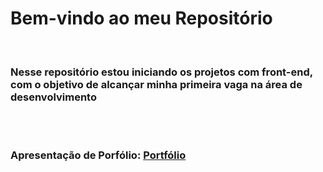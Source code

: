 <h1>Bem-vindo ao meu Repositório</h1>
<br>
<h3>Nesse repositório estou iniciando os projetos com front-end, com o objetivo de alcançar minha primeira vaga na área de desenvolvimento</h3>
<br>
<br>
<h3>Apresentação de Porfólio: <a href="/Completo/Apresentação - Portfólio/index.html">Portfólio</a></h3>

